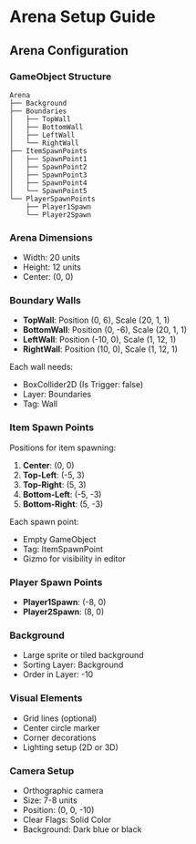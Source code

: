 # Arena Setup Guide

## Arena Configuration

### GameObject Structure
```
Arena
├── Background
├── Boundaries
│   ├── TopWall
│   ├── BottomWall
│   ├── LeftWall
│   └── RightWall
├── ItemSpawnPoints
│   ├── SpawnPoint1
│   ├── SpawnPoint2
│   ├── SpawnPoint3
│   ├── SpawnPoint4
│   └── SpawnPoint5
└── PlayerSpawnPoints
    ├── Player1Spawn
    └── Player2Spawn
```

### Arena Dimensions
- Width: 20 units
- Height: 12 units
- Center: (0, 0)

### Boundary Walls
- **TopWall**: Position (0, 6), Scale (20, 1, 1)
- **BottomWall**: Position (0, -6), Scale (20, 1, 1)
- **LeftWall**: Position (-10, 0), Scale (1, 12, 1)
- **RightWall**: Position (10, 0), Scale (1, 12, 1)

Each wall needs:
- BoxCollider2D (Is Trigger: false)
- Layer: Boundaries
- Tag: Wall

### Item Spawn Points
Positions for item spawning:
1. **Center**: (0, 0)
2. **Top-Left**: (-5, 3)
3. **Top-Right**: (5, 3)
4. **Bottom-Left**: (-5, -3)
5. **Bottom-Right**: (5, -3)

Each spawn point:
- Empty GameObject
- Tag: ItemSpawnPoint
- Gizmo for visibility in editor

### Player Spawn Points
- **Player1Spawn**: (-8, 0)
- **Player2Spawn**: (8, 0)

### Background
- Large sprite or tiled background
- Sorting Layer: Background
- Order in Layer: -10

### Visual Elements
- Grid lines (optional)
- Center circle marker
- Corner decorations
- Lighting setup (2D or 3D)

### Camera Setup
- Orthographic camera
- Size: 7-8 units
- Position: (0, 0, -10)
- Clear Flags: Solid Color
- Background: Dark blue or black